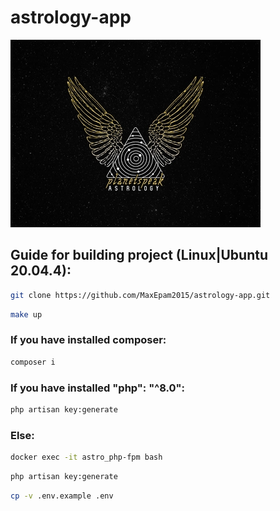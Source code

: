 # astrology-app
![img.png](public/images/astro.png)

## Guide for building project (Linux|Ubuntu 20.04.4):

```bash
git clone https://github.com/MaxEpam2015/astrology-app.git
```

```bash
make up
```

### If you have installed composer:
```bash
composer i 
```

### If you have installed "php": "^8.0":
```bash
php artisan key:generate
```

### Else:
```bash
docker exec -it astro_php-fpm bash 
```
```bash
php artisan key:generate
```

```bash
cp -v .env.example .env
```
